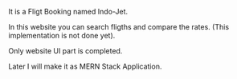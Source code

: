 It is a Fligt Booking named Indo-Jet.

In this website you can search fligths and compare the rates. (This implementation is not done yet).

Only website UI part is completed.

Later I will make it as MERN Stack Application.
